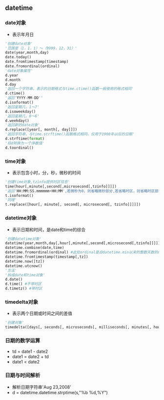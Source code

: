 ## datetime

### date对象
* 表示年月日

```python
'创建date对象'
'范围是（1，1，1）～（9999，12，31）'
date(year,month,day)
date.today()
date.fromtimestamp(timestamp)
date.fromordinal(ordinal)
'date对象属性'
d.year
d.month
d.day
'返回一个字符串，表示的日期格式与time.ctime()函数一般使用的格式相同'
d.ctime()
'返回'YYYY-MM-DD''
d.isoformat()
'返回星期几，1～7'
d.isoweekday()
'返回星期几，0～6'
d.weekday()
'返回新的date对象'
d.replace([year[, month[, day]]])
'返回字符串，与time.strftime()函数格式相同，仅用于1900年以后的日期'
d.strftime(format)
'将d转换为一个序数值'
d.toordinal()
```

### time对象
* 表示包含小时，分，秒，微秒的时间

```python
'创建time对象,tzinfo提供时区信息'
time(hour[,minute[,second[,microsecond[,tzinfo]]]])
'返回'HH:MM:SS.mmmmmm+HH:MM',若微秒为0，则省略微秒部分,若省略时区，则省略时区部分'
t.isoformat()
'同理'
t.replace([hour[, minute[, second[, microsecond[, tzinfo]]]]])
```

### datetime对象
* 表示日期和时间，是date和time的综合

```python
'创建datetime对象'
datetime(year,month,day[,hour[,minute[,second[,microsecond[,tzinfo]]]]])
datetime.combine(date,time)
datetime.fromordinal(ordinal) #此处ordinal是自datetime.min以来的整数天数的datetime对象，时间组件均置0，时区置0
datetime.fromtimestamp(timestamp[,tz])
datetime.now([tz])
datetime.utcnow()
'方法'
'拆成date和time对象'
d.date()
d.time() #不带时区
d.timetz() #带时区
```

### timedelta对象
* 表示两个日期或时间之间的差值

```python
'创建对象'
timedelta([days[, seconds[, microseconds[, milliseconds[, minutes[, hours[, weeks]]]]]]])
```

### 日期的数学运算

* td = date1 - date2
* date1 = date2 + td
* date1 < date2

### 日期与时间解析
* 解析日期字符串'Aug 23,2008'
* d = datetime.datetime.strptime(s,"%b %d,%Y")